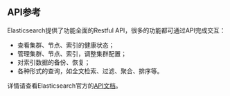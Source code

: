 ## API参考
Elasticsearch提供了功能全面的Restful API，很多的功能都可通过API完成交互：
- 查看集群、节点、索引的健康状态；
- 管理集群、节点、索引，调整集群配置；
- 对索引数据的备份、恢复；
- 各种形式的查询，如全文检索、过滤、聚合、排序等。

详情请查看Elasticsearch官方的[API文档](https://www.elastic.co/guide/en/elasticsearch/reference/5.6/index.html)。
